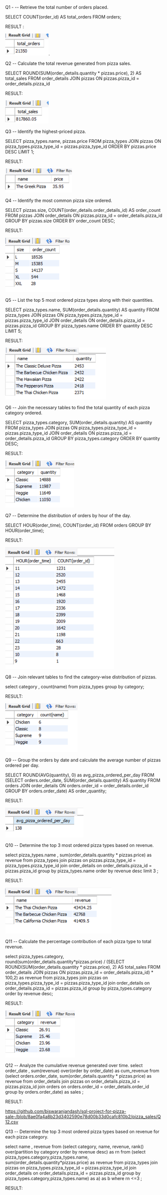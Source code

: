 Q1 - -- Retrieve the total number of orders placed.

SELECT 
    COUNT(order_id) AS total_orders
FROM
    orders;

RESULT :

![Image Alt](https://github.com/biswaranjandash/sql-project-for-pizza-sale-/blob/d66b137f312aece9106c37ba1807eb85553afac7/pizza_sales/Screenshot%202024-08-31%20184434.png).


Q2 -- Calculate the total revenue generated from pizza sales.

SELECT 
ROUND(SUM(order_details.quantity * pizzas.price),
            2) AS total_sales
FROM order_details
JOIN pizzas
ON pizzas.pizza_id = order_details.pizza_id

RESULT:

![Image Alt](https://github.com/biswaranjandash/sql-project-for-pizza-sale-/blob/2a18337a6b0029c1be0f8c00a3b5cae4fd4eb0e8/pizza_sales/Screenshot%202024-08-31%20192622.png)

Q3 -- Identify the highest-priced pizza.

SELECT 
    pizza_types.name, pizzas.price
FROM
    pizza_types
        JOIN
    pizzas ON pizza_types.pizza_type_id = pizzas.pizza_type_id
ORDER BY pizzas.price DESC
LIMIT 1;

RESULT:

![Image Alt](https://github.com/biswaranjandash/sql-project-for-pizza-sale-/blob/6c9b43234aedc9172a2dfa334ded7905d7d35601/pizza_sales/Screenshot%202024-08-31%20193910.png)

Q4 -- Identify the most common pizza size ordered.

SELECT 
    pizzas.size,
    COUNT(order_details.order_details_id) AS order_count
FROM
    pizzas
        JOIN
    order_details ON pizzas.pizza_id = order_details.pizza_id
GROUP BY pizzas.size
ORDER BY order_count DESC;

RESULT:

![Image Alt](https://github.com/biswaranjandash/sql-project-for-pizza-sale-/blob/1e40ac91f2fca84dae843ce49dbef6fe1f2b3196/pizza_sales/Screenshot%202024-08-31%20194440.png)

Q5 -- List the top 5 most ordered pizza types along with their quantities.
 
SELECT 
    pizza_types.name, SUM(order_details.quantity) AS quantity
FROM
    pizza_types
        JOIN
    pizzas ON pizza_types.pizza_type_id = pizzas.pizza_type_id
        JOIN
    order_details ON order_details.pizza_id = pizzas.pizza_id
GROUP BY pizza_types.name
ORDER BY quantity DESC
LIMIT 5;

RESULT:

![Image Alt](https://github.com/biswaranjandash/sql-project-for-pizza-sale-/blob/5e601eae2c3f4f608e06cbfc5fdc22db1d8b202c/pizza_sales/Screenshot%202024-08-31%20195115.png)

Q6 -- Join the necessary tables to find the total quantity of each pizza category ordered.

SELECT 
    pizza_types.category,
    SUM(order_details.quantity) AS quantity
FROM
    pizza_types
        JOIN
    pizzas ON pizza_types.pizza_type_id = pizzas.pizza_type_id
        JOIN
    order_details ON pizzas.pizza_id = order_details.pizza_id
GROUP BY pizza_types.category
ORDER BY quantity DESC; 

RESULT:

![Image Alt](https://github.com/biswaranjandash/sql-project-for-pizza-sale-/blob/c9ad8c29cf19e1d06415d55d7507e95ad89bed9a/pizza_sales/Screenshot%202024-08-31%20195334.png)

Q7 -- Determine the distribution of orders by hour of the day.

SELECT 
    HOUR(order_time), COUNT(order_id)
FROM
    orders
GROUP BY HOUR(order_time);

RESULT:

![Image Alt](https://github.com/biswaranjandash/sql-project-for-pizza-sale-/blob/984b5167ec941a96405916cd75248c3459212702/pizza_sales/Screenshot%202024-08-31%20195853.png)

Q8 -- Join relevant tables to find the category-wise distribution of pizzas.

select category , count(name) from pizza_types
group by category;

RESULT:

![Image Alt](https://github.com/biswaranjandash/sql-project-for-pizza-sale-/blob/603c3cdf007f0f6dfc9b706514af9a96c5fcd64d/pizza_sales/Screenshot%202024-08-31%20200211.png)

Q9 -- Group the orders by date and calculate the average number of pizzas ordered per day.

SELECT 
    ROUND(AVG(quantity), 0) as avg_pizza_ordered_per_day
FROM
    (SELECT 
        orders.order_date, SUM(order_details.quantity) AS quantity
    FROM
        orders
    JOIN order_details ON orders.order_id = order_details.order_id
    GROUP BY orders.order_date) AS order_quantity;

RESULT:

![Image Alt](https://github.com/biswaranjandash/sql-project-for-pizza-sale-/blob/3fdab11a8e6e9b144d806c7044de7c007beb2e18/pizza_sales/Screenshot%202024-08-31%20200512.png)

Q10 -- Determine the top 3 most ordered pizza types based on revenue.

select pizza_types.name ,
sum(order_details.quantity * pizzas.price) as revenue
from pizza_types join pizzas
on pizzas.pizza_type_id = pizza_types.pizza_type_id
join order_details
on order_details.pizza_id = pizzas.pizza_id
group by  pizza_types.name order by revenue desc limit 3 ;

RESULT:

![Image Alt](https://github.com/biswaranjandash/sql-project-for-pizza-sale-/blob/348139bb2f22abda8bf66e2471459e97ed68b033/pizza_sales/Screenshot%202024-08-31%20200759.png)

Q11 -- Calculate the percentage contribution of each pizza type to total revenue.

select pizza_types.category,
round(sum(order_details.quantity*pizzas.price) / (SELECT 
    ROUND(SUM(order_details.quantity * pizzas.price),
            2) AS total_sales
FROM
    order_details
        JOIN
    pizzas ON pizzas.pizza_id = order_details.pizza_id) * 100,2) as revenue
from pizza_types join pizzas
on pizza_types.pizza_type_id = pizzas.pizza_type_id
join order_details 
on order_details.pizza_id = pizzas.pizza_id
group by pizza_types.category order by revenue desc;

RESULT:

![Image Alt](https://github.com/biswaranjandash/sql-project-for-pizza-sale-/blob/379ca19c48d6d09ca59fa20064249d3fc9375830/pizza_sales/Screenshot%202024-08-31%20201019.png)

Q12 -- Analyze the cumulative revenue generated over time.
select order_date ,
sum(revenue) over(order by order_date) as cum_revenue
from 
(select orders.order_date,
sum(order_details.quantity * pizzas.price) as revenue
from order_details join pizzas
on order_details.pizza_id = pizzas.pizza_id
join orders
on orders.order_id = order_details.order_id
group by orders.order_date) as sales  ;

RESULT:

https://github.com/biswaranjandash/sql-project-for-pizza-sale-/blob/8ae0fa4a8b23d3402590e78d00b33d0cafc810b2/pizza_sales/Q12.csv

Q13 -- Determine the top 3 most ordered pizza types based on revenue for each pizza category.

select name , revenue from 
(select category, name, revenue,
rank() over(partition by category order by revenue desc) as rn
from
(select pizza_types.category,pizza_types.name,
sum(order_details.quantity*pizzas.price) as revenue
from pizza_types join pizzas
on pizza_types.pizza_type_id = pizzas.pizza_type_id
join order_details
on order_details.pizza_id = pizzas.pizza_id
group by pizza_types.category,pizza_types.name) as a) as b 
where rn <=3 ;

RESULT:




